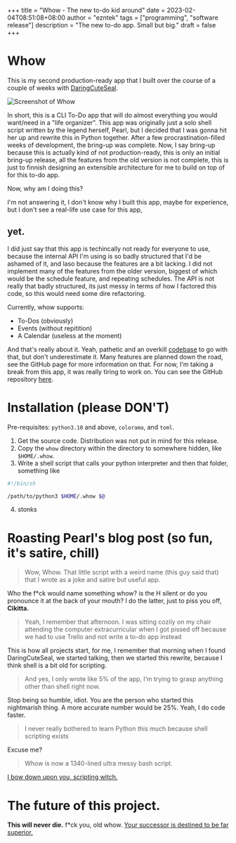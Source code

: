+++
title = "Whow - The new to-do kid around"
date = 2023-02-04T08:51:08+08:00
author = "ezntek"
tags = ["programming", "software release"]
description = "The new to-do app. Small but big."
draft = false
+++

# Whow

This is my second production-ready app that I built over the course of a couple of weeks with [DaringCuteSeal](https://github.com/daringcuteseal).

![Screenshot of Whow](/img/Screenshot_20230204_085916_whow.png)

In short, this is a CLI To-Do app that will do almost everything you would want/need in a "life organizer". This app was originally just a solo shell script written by the legend herself, Pearl, but I decided that I was gonna hit her up and rewrite this in Python together. After a few procrastination-filled weeks of development, the bring-up was complete. Now, I say bring-up because this is actually kind of not production-ready, this is only an initial bring-up release, all the features from the old version is not complete, this is just to finnish designing an extensible architecture for me to build on top of for this to-do app.

Now, why am I doing this?

I'm not answering it, I don't know why I built this app, maybe for experience, but I don't see a real-life use case for this app,

## yet.

I did just say that this app is techincally not ready for everyone to use, because the internal API I'm using is so badly structured that I'd be ashamed of it, and laso because the features are a bit lacking. I did not implement many of the features from the older version, biggest of which would be the schedule feature, and repeating schedules. The API is not really that badly structured, its just messy in terms of how I factored this code, so this would need some dire refactoring.

Currently, whow supports:
 * To-Dos (obviously)
 * Events (without repitition)
 * A Calendar (useless at the moment)

And that's really about it. Yeah, pathetic and an overkill [codebase](https://github.com/ezntek/whow) to go with that, but don't underestimate it. Many features are planned down the road, see the GitHub page for more information on that. For now, I'm taking a break from this app, it was really tiring to work on. You can see the GitHub repository [here](https://github.com/ezntek/whow).

# Installation (please DON'T)

Pre-requisites: `python3.10` and above, `colorama`, and `toml`.
 1. Get the source code. Distribution was not put in mind for this release.
 2. Copy the `whow` directory within the directory to somewhere hidden, like `$HOME/.whow`.
 3. Write a shell script that calls your python interpreter and then that folder, something like
 ```sh
 #!/bin/sh

 /path/to/python3 $HOME/.whow $@
 ```
 4. stonks

# Roasting Pearl's blog post (so fun, it's satire, chill)

> Wow, Whow. That little script with a weird name (this guy said that) that I wrote as a joke and satire but useful app.

Who the f*ck would name something whow? is the H silent or do you pronounce it at the back of your mouth? I do the latter, just to piss you off, **Cikitta.**

> Yeah, I remember that afternoon. I was sitting cozily on my chair attending the computer extracurricular when I got pissed off because we had to use Trello and not write a to-do app instead

This is how all projects start, for me, I remember that morning when I found DaringCuteSeal, we started talking, then we started this rewrite, because I think shell is a bit old for scripting.

>  And yes, I only wrote like 5% of the app, I’m trying to grasp anything other than shell right now.

Stop being so humble, idiot. You are the person who started this nightmarish thing. A more accurate number would be 25%. Yeah, I do code faster.

> I never really bothered to learn Python this much because shell scripting exists

Excuse me?

> Whow is now a 1340-lined ultra messy bash script.

[I bow down upon you, scripting witch.](https://github.com/daringcuteseal/whow)

# The future of this project.

**This will never die.** f*ck you, old whow. [Your successor is destined to be far superior.](https://github.com/ezntek/whow#planned-features-high-priority)